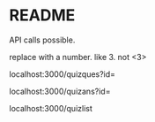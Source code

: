 # README

API calls possible. 

replace <num> with a number. like 3. not <3>

localhost:3000/quizques?id=<num>
  
localhost:3000/quizans?id=<num>
  
localhost:3000/quizlist
